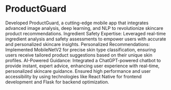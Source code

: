 # ProductGuard
Developed ProductGuard, a cutting-edge mobile app that integrates advanced image analysis, deep learning, and NLP to revolutionize skincare product recommendations.
Ingredient Safety Expertise: Leveraged real-time ingredient analysis and safety assessments to empower users with accurate and personalized skincare insights.
Personalized Recommendations: Implemented MobileNetV2 for precise skin type classification, ensuring users receive tailored product suggestions based on their unique skin profiles.
AI-Powered Guidance: Integrated a ChatGPT-powered chatbot to provide instant, expert advice, enhancing user experience with real-time, personalized skincare guidance.
Ensured high performance and user accessibility by using technologies like React Native for frontend development and Flask for backend optimization.
